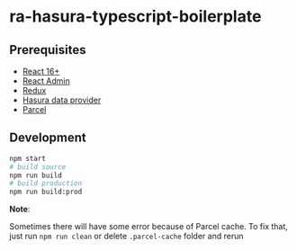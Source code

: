 # ra-hasura-typescript-boilerplate

## Prerequisites

- [React 16+](https://reactjs.org/)
- [React Admin](https://redux.js.org/)
- [Redux]((https://redux.js.org/))
- [Hasura data provider](https://github.com/Steams/ra-data-hasura-graphql)
- [Parcel](https://parceljs.org/)

## Development

```sh
npm start
# build source
npm run build
# build production
npm run build:prod
```

**Note**:

Sometimes there will have some error because of Parcel cache. To fix that, just run `npm run clean` or delete `.parcel-cache` folder and rerun
